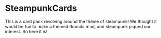 # SteampunkCards

This is a card pack revolving around the theme of steampunk! We thought it would be fun to make a themed Rounds mod, and steampunk piqued our interest. So here it is!
